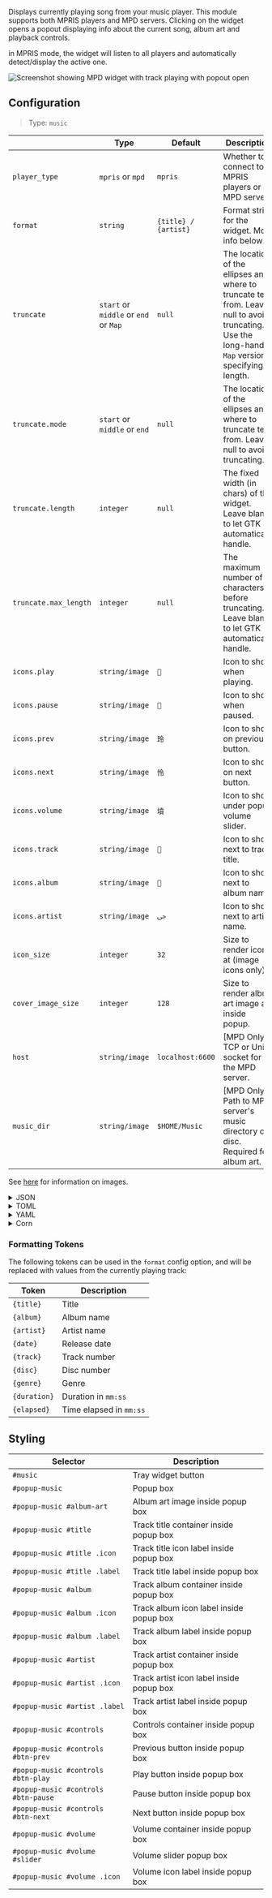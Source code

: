 Displays currently playing song from your music player.
This module supports both MPRIS players and MPD servers.
Clicking on the widget opens a popout displaying info about the current song, album art
and playback controls.

in MPRIS mode, the widget will listen to all players and automatically detect/display the active one.

![Screenshot showing MPD widget with track playing with popout open](https://f.jstanger.dev/github/ironbar/music.png)

## Configuration

> Type: `music`

|                       | Type                                  | Default              | Description                                                                                                                                           |
|-----------------------|---------------------------------------|----------------------|-------------------------------------------------------------------------------------------------------------------------------------------------------|
| `player_type`         | `mpris` or `mpd`                      | `mpris`              | Whether to connect to MPRIS players or an MPD server.                                                                                                 |
| `format`              | `string`                              | `{title} / {artist}` | Format string for the widget. More info below.                                                                                                        |
| `truncate`            | `start` or `middle` or `end` or `Map` | `null`               | The location of the ellipses and where to truncate text from. Leave null to avoid truncating. Use the long-hand `Map` version if specifying a length. |
| `truncate.mode`       | `start` or `middle` or `end`          | `null`               | The location of the ellipses and where to truncate text from. Leave null to avoid truncating.                                                         |
| `truncate.length`     | `integer`                             | `null`               | The fixed width (in chars) of the widget. Leave blank to let GTK automatically handle.                                                                |
| `truncate.max_length` | `integer`                             | `null`               | The maximum number of characters before truncating. Leave blank to let GTK automatically handle.                                                      |
| `icons.play`          | `string/image`                        | ``                  | Icon to show when playing.                                                                                                                            |
| `icons.pause`         | `string/image`                        | ``                  | Icon to show when paused.                                                                                                                             |
| `icons.prev`          | `string/image`                        | `玲`                  | Icon to show on previous button.                                                                                                                      |
| `icons.next`          | `string/image`                        | `怜`                  | Icon to show on next button.                                                                                                                          |
| `icons.volume`        | `string/image`                        | `墳`                  | Icon to show under popup volume slider.                                                                                                               |
| `icons.track`         | `string/image`                        | ``                  | Icon to show next to track title.                                                                                                                     |
| `icons.album`         | `string/image`                        | ``                  | Icon to show next to album name.                                                                                                                      |
| `icons.artist`        | `string/image`                        | `ﴁ`                  | Icon to show next to artist name.                                                                                                                     |
| `icon_size`           | `integer`                             | `32`                 | Size to render icon at (image icons only).                                                                                                            |
| `cover_image_size`    | `integer`                             | `128`                | Size to render album art image at inside popup.                                                                                                       |
| `host`                | `string/image`                        | `localhost:6600`     | [MPD Only] TCP or Unix socket for the MPD server.                                                                                                     |
| `music_dir`           | `string/image`                        | `$HOME/Music`        | [MPD Only] Path to MPD server's music directory on disc. Required for album art.                                                                      |

See [here](images) for information on images.

<details>
<summary>JSON</summary>

```json
{
  "start": [
    {
      "type": "music",
      "player_type": "mpd",
      "format": "{title} / {artist}",
      "truncate": "end",
      "icons": {
        "play": "",
        "pause": ""
      },
      "music_dir": "/home/jake/Music"
    }
  ]
}
```

</details>

<details>
<summary>TOML</summary>

```toml
[[start]]
type = "music"
player_type = "mpd"
format = "{title} / {artist}"
music_dir = "/home/jake/Music"
truncate = "end"

[[start.icons]]
play = ""
pause = ""
```

</details>

<details>
<summary>YAML</summary>

```yaml
start:
  - type: "music"
    player_type: "mpd"
    format: "{title} / {artist}"
    truncate: "end"
    icons:
      play: ""
      pause: ""
    music_dir: "/home/jake/Music"
```

</details>

<details>
<summary>Corn</summary>

```corn
{
  start = [
    {
      type = "music"
      player_type = "mpd"
      format = "{title} / {artist}"
      truncate = "end"
      icons.play = ""
      icons.pause = ""
      music_dir = "/home/jake/Music"
    }
  ]
}
```

</details>

### Formatting Tokens

The following tokens can be used in the `format` config option,
and will be replaced with values from the currently playing track:

| Token        | Description                          |
|--------------|--------------------------------------|
| `{title}`    | Title                                |
| `{album}`    | Album name                           |
| `{artist}`   | Artist name                          |
| `{date}`     | Release date                         |
| `{track}`    | Track number                         |
| `{disc}`     | Disc number                          |
| `{genre}`    | Genre                                |
| `{duration}` | Duration in `mm:ss`                  |
| `{elapsed}`  | Time elapsed in `mm:ss`              |

## Styling

| Selector                            | Description                              |
|-------------------------------------|------------------------------------------|
| `#music`                            | Tray widget button                       |
| `#popup-music`                      | Popup box                                |
| `#popup-music #album-art`           | Album art image inside popup box         |
| `#popup-music #title`               | Track title container inside popup box   |
| `#popup-music #title .icon`         | Track title icon label inside popup box  |
| `#popup-music #title .label`        | Track title label inside popup box       |
| `#popup-music #album`               | Track album container inside popup box   |
| `#popup-music #album .icon`         | Track album icon label inside popup box  |
| `#popup-music #album .label`        | Track album label inside popup box       |
| `#popup-music #artist`              | Track artist container inside popup box  |
| `#popup-music #artist .icon`        | Track artist icon label inside popup box |
| `#popup-music #artist .label`       | Track artist label inside popup box      |
| `#popup-music #controls`            | Controls container inside popup box      |
| `#popup-music #controls #btn-prev`  | Previous button inside popup box         |
| `#popup-music #controls #btn-play`  | Play button inside popup box             |
| `#popup-music #controls #btn-pause` | Pause button inside popup box            |
| `#popup-music #controls #btn-next`  | Next button inside popup box             |
| `#popup-music #volume`              | Volume container inside popup box        |
| `#popup-music #volume #slider`      | Volume slider popup box                  |
| `#popup-music #volume .icon`        | Volume icon label inside popup box       |